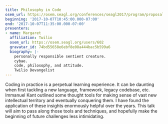 ```yaml
---
title: Philosophy in Code
osem_url: https://osem.seagl.org/conferences/seagl2017/program/proposals/321
beginning: '2017-10-07T10:45:00.000-07:00'
end: '2017-10-07T11:35:00.000-07:00'
presenters:
- name: Margaret
  affiliation: Twilio
  osem_url: https://osem.seagl.org/users/602
  gravatar_id: 74bd55658e6ebf8e08a444bac5b599a6
  biography: |-
    personally responsible sentient creature.
    cybae.
    code, philosophy, and attitude.
    Twilio Devangelist
---
```


Coding in practice is a perpetual learning experience. It can be daunting when first tackling a new language, framework, legacy codebase, etc. Immanuel Kant outlined some thought tools for making sense of vast new intellectual territory and eventually conquering them. I have found the application of these insights enormously helpful over the years. This talk will aim to pass along those tools and techniques, and hopefully make the beginning of future challenges less intimidating.
